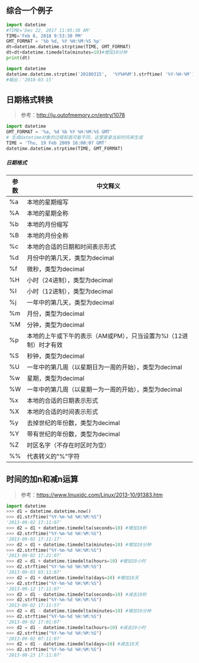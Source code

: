 ## 综合一个例子
```python
import datetime
#TIME='Dec 22, 2017 11:05:38 AM'
TIME='Feb 8, 2018 9:53:30 PM'
GMT_FORMAT = '%b %d, %Y %H:%M:%S %p'
dt=datetime.datetime.strptime(TIME, GMT_FORMAT)
dt=dt+datetime.timedelta(minutes=10)#增加10分钟 
print(dt)

import datetime
datetime.datetime.strptime('20180315',  '%Y%H%M').strftime( '%Y-%H-%M')
#输出：'2018-03-15'
```
## 日期格式转换
> 参考：http://ju.outofmemory.cn/entry/1078

```python
import datetime
GMT_FORMAT = '%a, %d %b %Y %H:%M:%S GMT'
# 生成datetime对象的过程和我可能不同，这里是拿当前时间来生成
TIME = 'Thu, 19 Feb 2009 16:00:07 GMT'
datetime.datetime.strptime(TIME, GMT_FORMAT)
```
##### 日期格式

参数 | 中文释义
---|---
%a  |  本地的星期缩写
%A  |  本地的星期全称
%b  |  本地的月份缩写
%B  |  本地的月份全称
%c  |  本地的合适的日期和时间表示形式
%d  |  月份中的第几天，类型为decimal
%f  |  微秒，类型为decimal
%H  |  小时（24进制），类型为decimal
%I  |  小时（12进制），类型为decimal
%j  |  一年中的第几天，类型为decimal
%m  |  月份，类型为decimal
%M  |  分钟，类型为decimal
%p  |  本地的上午或下午的表示（AM或PM），只当设置为%I（12进制）时才有效
%S  |  秒钟，类型为decimal
%U  |  一年中的第几周（以星期日为一周的开始），类型为decimal
%w  |  星期，类型为decimal
%W  |  一年中的第几周（以星期一为一周的开始），类型为decimal
%x  |  本地的合适的日期表示形式
%X  |  本地的合适的时间表示形式
%y  |  去掉世纪的年份数，类型为decimal
%Y  |  带有世纪的年份数，类型为decimal
%Z  |  时区名字（不存在时区时为空）
%%  |  代表转义的"%"字符

## 时间的加n和减n运算
> 参考：https://www.linuxidc.com/Linux/2013-10/91383.htm

```python
import datetime
>>> d1 = datetime.datetime.now()
>>> d1.strftime("%Y-%m-%d %H:%M:%S")
'2013-09-02 17:11:07'
>>> d2 = d1 + datetime.timedelta(seconds=10) #增加10秒
>>> d2.strftime("%Y-%m-%d %H:%M:%S")
'2013-09-02 17:11:17'
>>> d2 = d1 + datetime.timedelta(minutes=10) #增加10分钟
>>> d2.strftime("%Y-%m-%d %H:%M:%S")
'2013-09-02 17:21:07'
>>> d2 = d1 + datetime.timedelta(hours=10) #增加10小时
>>> d2.strftime("%Y-%m-%d %H:%M:%S")
'2013-09-03 03:11:07'
>>> d2 = d1 + datetime.timedelta(days=10) #增加10天
>>> d2.strftime("%Y-%m-%d %H:%M:%S")
'2013-09-12 17:11:07'
>>> d2 = d1 - datetime.timedelta(seconds=10) #减去10秒
>>> d2.strftime("%Y-%m-%d %H:%M:%S")
'2013-09-02 17:11:57'
>>> d2 = d1 - datetime.timedelta(minutes=10) #增加10分钟
>>> d2.strftime("%Y-%m-%d %H:%M:%S")
'2013-09-02 17:01:07'
>>> d2 = d1 - datetime.timedelta(hours=10) #减去10小时
>>> d2.strftime("%Y-%m-%d %H:%M:%S")
'2013-09-02 07:11:07'
>>> d2 = d1 - datetime.timedelta(days=10) #减去10天
>>> d2.strftime("%Y-%m-%d %H:%M:%S")
'2013-08-23 17:11:07'
```
